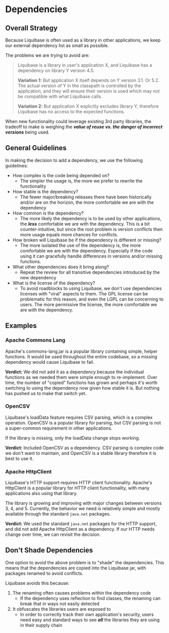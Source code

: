 # Dependencies

## Overall Strategy

Because Liquibase is often used as a library in other applications, we keep our external dependency list as small as possible.

The problems we are trying to avoid are:
> Liquibase is a library in user's application X, and Liquibase has a dependency on library Y version 4.5.
> 
> **Variation 1:** But application X itself depends on Y version 3.1. Or 5.2.
> The actual version of Y in the classpath is controlled by the application, and they will ensure their version is used which may not be compatible with what Liquibase calls.
> 
> **Variation 2:** But application X explicitly excludes library Y, therefore Liquibase has no access to the expected functions.

When new functionality could leverage existing 3rd party libraries, the tradeoff to make is weighing the **_value of reuse vs. the danger of incorrect versions_** being used.

## General Guidelines

In making the decision to add a dependency, we use the following guidelines:

- How complex is the code being depended on?
    - The simpler the usage is, the more we prefer to rewrite the functionality
- How stable is the dependency?
    - The fewer major/breaking releases there have been historically and/or are on the horizon, the more comfortable we are with the dependency
- How common is the dependency?
    - The more likely the dependency is to be used by other applications, the **_less_** comfortable we are with the dependency. This is a bit counter-intuitive, but since the root problem is version conflicts then more usage equals more chances for conflicts.
- How broken will Liquibase be if the dependency is different or missing?
    - The more isolated the use of the dependency is, the more comfortable we are with the dependency. Especially if the code using it can gracefully handle differences in versions and/or missing functions.
- What other dependencies does it bring along?
    - Repeat the review for all transitive dependencies introduced by the new dependency
- What is the license of the dependency?
    - To avoid roadblocks to using Liquibase, we don't use dependencies licenses with "viral" aspects to them. The GPL license can be problematic for this reason, and even the LGPL can be concerning to users. The more permissive the license, the more comfortable we are with the dependency.

## Examples

### Apache Commons Lang

Apache's commons-lang.jar is a popular library containing simple, helper functions. It would be used throughout the entire codebase, so a missing dependency would cause Liquibase to fail.

**Verdict:** We did not add it as a dependency because the individual functions as we needed them were simple enough to re-implement. Over time, the number of "copied" functions has grown and perhaps it's worth switching to using the dependency now given how stable it is. But nothing has pushed us to make that switch yet.

### OpenCSV

Liquibase's loadData feature requires CSV parsing, which is a complex operation. OpenCSV is a popular library for parsing, but CSV parsing is not a super-common requirement in other applications.

If the library is missing, only the loadData change stops working.

**Verdict:** Included OpenCSV as a dependency. CSV parsing is complex code we don't want to maintain, and OpenCSV is a stable library therefore it is best to use it.

### Apache HttpClient

Liquibase's HTTP support requires HTTP client functionality. Apache's HttpClient is a popular library for HTTP client functionality, with many applications also using that library.

The library is growing and improving with major changes between versions 3, 4, and 5. Currently, the behavior we need is relatively simple and mostly available through the standard `java.net` packages.

**Verdict:** We used the standard `java.net` packages for the HTTP support, and did not add Apache HttpClient as a dependency. If our HTTP needs change over time, we can revisit the decision.


## Don't Shade Dependencies

One option to avoid the above problem is to "shade" the dependencies. This means that the dependencies are copied into the Liquibase jar, with packages renamed to avoid conflicts.

Liquibase avoids this because:

1. The renaming often causes problems within the dependency code
    - If the dependency uses reflection to find classes, the renaming can break that in ways not easily detected
2. It obfuscates the libraries users are exposed to
    - In order to correctly track their own application's security, users need easy and standard ways to see **_all_** the libraries they are using in their supply chain
